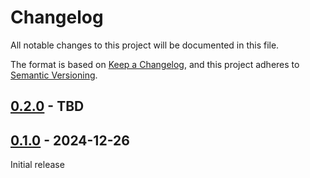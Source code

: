 # Changelog

All notable changes to this project will be documented in this file.

The format is based on [Keep a Changelog](https://keepachangelog.com/en/1.0.0/), and this project adheres
to [Semantic Versioning](https://semver.org/spec/v2.0.0.html).

## [0.2.0] - TBD

## [0.1.0] - 2024-12-26

Initial release

[Unreleased]: https://github.com/omnigres/omnigres/commits/next/omni_credentials

[0.1.0]: [https://github.com/omnigres/omnigres/pull/728]

[0.2.0]: [https://github.com/omnigres/omnigres/pull/821]
